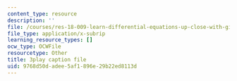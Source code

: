 ```yaml
---
content_type: resource
description: ''
file: /courses/res-18-009-learn-differential-equations-up-close-with-gilbert-strang-and-cleve-moler-fall-2015/9768d50dadee5af1896e29b22ed8113d_MJUjSKew4nQ.vtt
file_type: application/x-subrip
learning_resource_types: []
ocw_type: OCWFile
resourcetype: Other
title: 3play caption file
uid: 9768d50d-adee-5af1-896e-29b22ed8113d
---
```

